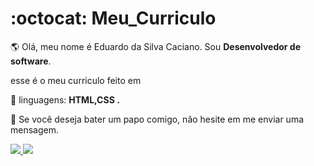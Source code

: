 
# :octocat: Meu_Curriculo

<p align="left"> 
  🌎 Olá, meu nome é Eduardo da Silva Caciano. Sou <strong>Desenvolvedor de software</strong>.
</p>

<p align="left">
  esse é o meu curriculo feito em
</p>

<p align="left">
  💼 linguagens: <strong>HTML,CSS .</strong>
</p>

<p align="left">
  💌 Se você deseja bater um papo comigo, não hesite em me enviar uma mensagem.
</p>

<p align="left">
  <a href="https://www.instagram.com/eduardocaciano_/" alt="Instagram">
    <img src="https://img.shields.io/badge/-Instagram-1C1C1C?style=for-the-badge&logo=Instagram&logoColor=00FFFF&link=https://www.instagram.com/iuricode"/>
  </a>
  
  <a href="https://www.linkedin.com/in/eduardo-da-silva-caciano-5b5281206/-silva-caciano-5b5281206.com.br/" alt="Linkedin">
    <img src="https://img.shields.io/badge/-Linkedin-1C1C1C?style=for-the-badge&logo=Linkedin&logoColor=00FFFF&link=https://www.linkedin.com/in/iuricode"/>
  </a>
  
  
</p>
